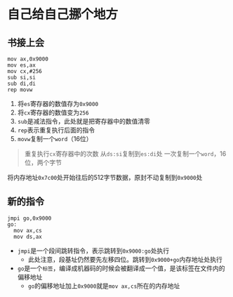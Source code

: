 # 自己给自己挪个地方

## 书接上会
```
mov ax,0x9000
mov es,ax
mov cx,#256
sub si,si
sub di,di
rep movw
```
1. 将`es`寄存器的数值存为`0x9000`
2. 将`cx`寄存器的数值变为`256`
3. `sub`是减法指令，此处就是把寄存器中的数值清零
4. `rep`表示重复执行后面的指令
5. `movw`复制一个`word`（16位）
> 重复执行`cx`寄存器中的次数
> 从`ds:si`复制到`es:di`处
> 一次复制一个`word`，16位，两个字节

将内存地址`0x7c00`处开始往后的512字节数据，原封不动复制到`0x9000`处

## 新的指令
```
jmpi go,0x9000
go:
  mov ax,cs
  mov ds,ax
```
- `jmpi`是一个段间跳转指令，表示跳转到`0x9000:go`处执行
    - 此处注意，段基址仍然要先左移四位。跳转到`0x9000+go`内存地址处执行
- `go`是一个`标签`，编译成机器码的时候会被翻译成一个值，是该标签在文件内的偏移地址
    - `go`的偏移地址加上`0x9000`就是`mov ax,cs`所在的内存地址
